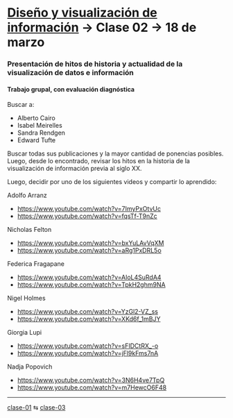 # [Diseño y visualización de información](https://github.com/profesorfaco/troncal) → Clase 02 → 18 de marzo

### Presentación de hitos de historia y actualidad de la visualización de datos e información

#### Trabajo grupal, con evaluación diagnóstica

Buscar a:

- Alberto Cairo
- Isabel Meirelles
- Sandra Rendgen
- Edward Tufte

Buscar todas sus publicaciones y la mayor cantidad de ponencias posibles. Luego, desde lo encontrado, revisar los hitos en la historia de la visualización de información previa al siglo XX.

Luego, decidir por uno de los siguientes videos y compartir lo aprendido: 

Adolfo Arranz

- https://www.youtube.com/watch?v=7ImyPxOtvUc
- https://www.youtube.com/watch?v=fqsTf-T9nZc

Nicholas Felton 

- https://www.youtube.com/watch?v=bxYuLAvVqXM
- https://www.youtube.com/watch?v=aRg1PxDRL5o

Federica Fragapane

- https://www.youtube.com/watch?v=AloL4SuRdA4
- https://www.youtube.com/watch?v=TpkH2ghm9NA

Nigel Holmes 

- https://www.youtube.com/watch?v=YzGl2-VZ_ss
- https://www.youtube.com/watch?v=XKd6f_1mBJY

Giorgia Lupi 

- https://www.youtube.com/watch?v=sFIDCtRX_-o
- https://www.youtube.com/watch?v=jFl9kFms7nA

Nadja Popovich 

- https://www.youtube.com/watch?v=3N6H4ve7TpQ
- https://www.youtube.com/watch?v=m7HewcO6F48

_ _ _ _ 

[clase-01](https://github.com/profesorfaco/troncal/blob/main/clase-01/README.md) ⇆ [clase-03](https://github.com/profesorfaco/troncal/blob/main/clase-03/README.md)
